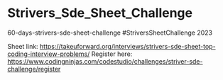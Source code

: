 # Strivers_Sde_Sheet_Challenge
60-days-strivers-sde-sheet-challenge
#StriversSheetChallenge 2023

Sheet link: https://takeuforward.org/interviews/strivers-sde-sheet-top-coding-interview-problems/
Register here: https://www.codingninjas.com/codestudio/challenges/striver-sde-challenge/register
